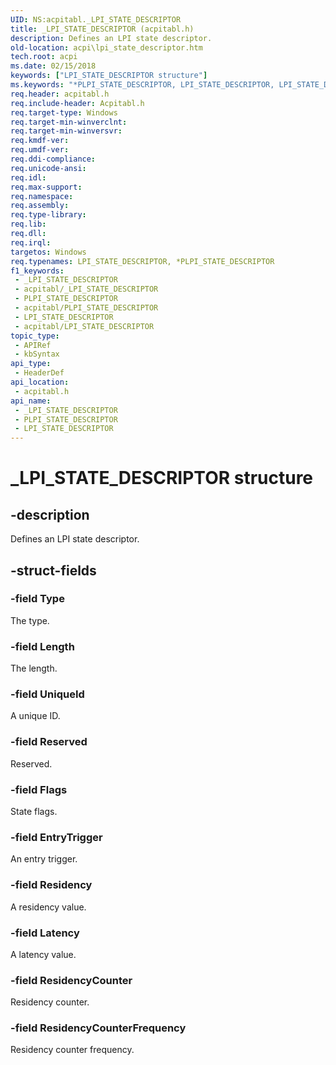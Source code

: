 ```yaml
---
UID: NS:acpitabl._LPI_STATE_DESCRIPTOR
title: _LPI_STATE_DESCRIPTOR (acpitabl.h)
description: Defines an LPI state descriptor.
old-location: acpi\lpi_state_descriptor.htm
tech.root: acpi
ms.date: 02/15/2018
keywords: ["LPI_STATE_DESCRIPTOR structure"]
ms.keywords: "*PLPI_STATE_DESCRIPTOR, LPI_STATE_DESCRIPTOR, LPI_STATE_DESCRIPTOR structure [ACPI Devices], PLPI_STATE_DESCRIPTOR, PLPI_STATE_DESCRIPTOR structure pointer [ACPI Devices], _LPI_STATE_DESCRIPTOR, acpi.lpi_state_descriptor, acpitabl/LPI_STATE_DESCRIPTOR, acpitabl/PLPI_STATE_DESCRIPTOR"
req.header: acpitabl.h
req.include-header: Acpitabl.h
req.target-type: Windows
req.target-min-winverclnt: 
req.target-min-winversvr: 
req.kmdf-ver: 
req.umdf-ver: 
req.ddi-compliance: 
req.unicode-ansi: 
req.idl: 
req.max-support: 
req.namespace: 
req.assembly: 
req.type-library: 
req.lib: 
req.dll: 
req.irql: 
targetos: Windows
req.typenames: LPI_STATE_DESCRIPTOR, *PLPI_STATE_DESCRIPTOR
f1_keywords:
 - _LPI_STATE_DESCRIPTOR
 - acpitabl/_LPI_STATE_DESCRIPTOR
 - PLPI_STATE_DESCRIPTOR
 - acpitabl/PLPI_STATE_DESCRIPTOR
 - LPI_STATE_DESCRIPTOR
 - acpitabl/LPI_STATE_DESCRIPTOR
topic_type:
 - APIRef
 - kbSyntax
api_type:
 - HeaderDef
api_location:
 - acpitabl.h
api_name:
 - _LPI_STATE_DESCRIPTOR
 - PLPI_STATE_DESCRIPTOR
 - LPI_STATE_DESCRIPTOR
---
```


# _LPI_STATE_DESCRIPTOR structure


## -description

Defines an LPI state descriptor.

## -struct-fields

### -field Type

The type.

### -field Length

The length.

### -field UniqueId

A unique ID.

### -field Reserved

Reserved.

### -field Flags

State flags.

### -field EntryTrigger

An entry trigger.

### -field Residency

A residency value.

### -field Latency

A latency value.

### -field ResidencyCounter

Residency counter.

### -field ResidencyCounterFrequency

Residency counter frequency.

